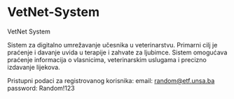 # VetNet-System
VetNet System

Sistem za digitalno umrežavanje učesnika u veterinarstvu.
Primarni cilj je praćenje i davanje uvida u terapije i zahvate za ljubimce.
Sistem omogućava praćenje informacija o vlasnicima, veterinarskim uslugama i precizno izdavanje lijekova.

Pristupni podaci za registrovanog korisnika:
email:    random@etf.unsa.ba
password: Random!123
